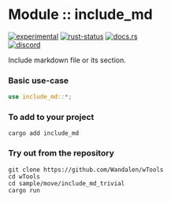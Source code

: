 <!-- {{# generate.module_header{} #}} -->

# Module :: include_md
<!--{ generate.module_header.start() }-->
 [![experimental](https://raster.shields.io/static/v1?label=&message=experimental&color=orange)](https://github.com/emersion/stability-badges#experimental) [![rust-status](https://github.com/Wandalen/wTools/actions/workflows/module_include_md_push.yml/badge.svg)](https://github.com/Wandalen/wTools/actions/workflows/module_include_md_push.yml) [![docs.rs](https://img.shields.io/docsrs/include_md?color=e3e8f0&logo=docs.rs)](https://docs.rs/include_md)  
[![discord](https://img.shields.io/discord/872391416519737405?color=eee&logo=discord&logoColor=eee&label=ask)](https://discord.gg/m3YfbXpUUY)
<!--{ generate.module_header.end }-->

Include markdown file or its section.

### Basic use-case

<!-- {{# generate.module{} #}} -->

```rust
use include_md::*;

```

### To add to your project

```shell
cargo add include_md
```

### Try out from the repository

``` shell test
git clone https://github.com/Wandalen/wTools
cd wTools
cd sample/move/include_md_trivial
cargo run
```
